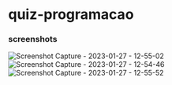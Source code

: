 # quiz-programacao


### screenshots
![Screenshot Capture - 2023-01-27 - 12-55-02](https://user-images.githubusercontent.com/104312621/215130918-33e1580a-8b83-40b9-87a7-2beb71875f35.png)
![Screenshot Capture - 2023-01-27 - 12-54-46](https://user-images.githubusercontent.com/104312621/215130964-bf8b0779-e6ed-49d6-9266-e7c61c0a4415.png)
![Screenshot Capture - 2023-01-27 - 12-55-52](https://user-images.githubusercontent.com/104312621/215131048-cb875234-2eb4-45b1-b12d-bdf9c999160a.png)



